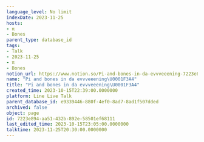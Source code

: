 ```yaml
---
language_level: No limit
indexDate: 2023-11-25
hosts:
- π
- Bones
parent_type: database_id
tags:
- Talk
- 2023-11-25
- π
- Bones
notion_url: https://www.notion.so/Pi-and-bones-in-da-evvveeening-7223e894aa51432b892e58501ef68111
name: "Pi and bones in da evvveeening\U0001F3A4"
title: "Pi and bones in da evvveeening\U0001F3A4"
created_time: 2023-10-15T22:39:00.0000000
platform: Line Live Talk
parent_database_id: e9339446-880f-4ef0-8ad7-8ad1f507dded
archived: false
object: page
id: 7223e894-aa51-432b-892e-58501ef68111
last_edited_time: 2023-10-15T23:05:00.0000000
talktime: 2023-11-25T20:30:00.0000000
---
```



   
   
   
   

   
























